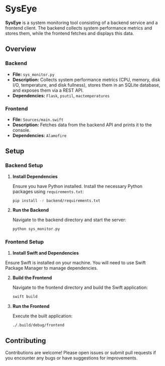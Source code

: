 # SysEye

**SysEye** is a system monitoring tool consisting of a backend service and a frontend client. The backend collects system performance metrics and stores them, while the frontend fetches and displays this data.

## Overview

### Backend

- **File:** `sys_monitor.py`
- **Description:** Collects system performance metrics (CPU, memory, disk I/O, temperature, and disk fullness), stores them in an SQLite database, and exposes them via a REST API.
- **Dependencies:** `Flask`, `psutil`, `mactemperatures`

### Frontend

- **File:** `Sources/main.swift`
- **Description:** Fetches data from the backend API and prints it to the console.
- **Dependencies:** `Alamofire`

## Setup

### Backend Setup

1. **Install Dependencies**

   Ensure you have Python installed. Install the necessary Python packages using `requirements.txt`:
   ```bash
   pip install -r backend/requirements.txt

2. **Run the Backend**

   Navigate to the backend directory and start the server:
   ```bash
   python sys_monitor.py

### Frontend Setup

1. **Install Swift and Dependencies**

  Ensure Swift is installed on your machine. You will need to use Swift Package Manager to manage dependencies.

2. **Build the Frontend**

   Navigate to the frontend directory and build the Swift application:
   ```bash
   swift build

3. **Run the Frontend**

   Execute the built application:
   ```bash
   ./.build/debug/frontend


## Contributing

Contributions are welcome! Please open issues or submit pull requests if you encounter any bugs or have suggestions for improvements.

   
